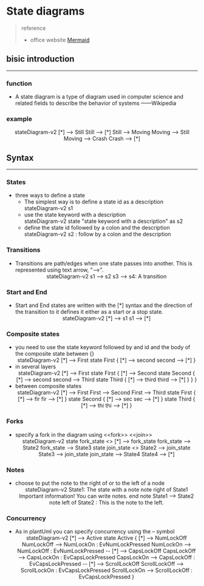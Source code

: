 <link rel='stylesheet' href="style.css">

<h1> State diagrams </h1>

> reference
> - office website [Mermaid](https://mermaid-js.github.io/mermaid/diagrams-and-syntax-and-examples/stateDiagram.html)

<h2> bisic introduction </h2><hr>

<h3> function </h3>

- A state diagram is a type of diagram used in computer science and related fields to describe the behavior of systems    <span class=speaker>——Wikipedia </span>

<h3> example </h3>

<div class=mermaid align="center">
    stateDiagram-v2
        [*] --> Still
        Still --> [*]
        Still --> Moving
        Moving --> Still
        Moving --> Crash
        Crash --> [*]
</div>

<h2> Syntax </h2><hr>
<h3> States </h3>

  - three ways to define a state
    - The simplest way is to define a state id as a description
      <div class=mermaid>
      stateDiagram-v2
          s1
      </div>
    - use the state keyword with a description
      <div class=mermaid>
      stateDiagram-v2
          state "state keyword with a description" as s2
      </div>
    - define the state id followed by a colon and the description
      <div class=mermaid>
      stateDiagram-v2
          s2 : follow by a colon and the description
      </div>

<h3> Transitions </h3>

  - Transitions are path/edges when one state passes into another. This is represented using text arrow, "-->".
    <div class=mermaid align=center>
        stateDiagram-v2
            s1 --> s2
            s3 --> s4: A transition
    </div>

<h3> Start and End </h3>

  - Start and End states are written with the [*] syntax and the direction of the transition to it defines it either as a start or a stop state.
    <div class=mermaid align=center>
        stateDiagram-v2
            [*] --> s1
            s1 --> [*]
    </div>

<h3> Composite states </h3>

  - you need to use the state keyword followed by and id and the body of the composite state between {}
    <div class=mermaid align=center>
        stateDiagram-v2
            [*] --> First
            state First {
                [*] --> second
                second --> [*]
            }
    </div>
  - in several layers
    <div class=mermaid align=center>
        stateDiagram-v2
            [*] --> First
            state First {
                [*] --> Second
                state Second {
                    [*] --> second
                    second --> Third
                    state Third {
                        [*] --> third
                        third --> [*]
                    }
                }
            }
    </div>
  - between composite states
    <div class=mermaid align=center>
        stateDiagram-v2
            [*] --> First
            First --> Second
            First --> Third
            state First {
                [*] --> fir
                fir --> [*]
            }
            state Second {
                [*] --> sec
                sec --> [*]
            }
            state Third {
                [*] --> thi
                thi --> [*]
            }
    </div>

<h3> Forks </h3>

  - specify a fork in the diagram using <\<fork>> <\<join>>
    <div class=mermaid align=center>
        stateDiagram-v2
            state fork_state <<fork>>
            [*] --> fork_state
            fork_state --> State2
            fork_state --> State3
            state join_state <<join>>
            State2 --> join_state
            State3 --> join_state
            join_state --> State4
            State4 --> [*]
    </div>

<h3> Notes </h3>

  - choose to put the note to the right of or to the left of a node
    <div class=mermaid align=center>
        stateDiagram-v2
            State1: The state with a note
            note right of State1
                Important information! You can write
                notes.
            end note
            State1 --> State2
            note left of State2 : This is the note to the left.
    </div>

<h3> Concurrency </h3>

  - As in plantUml you can specify concurrency using the – symbol
    <div class=mermaid align=center>
        stateDiagram-v2
            [*] --> Active
            state Active {
                [*] --> NumLockOff
                NumLockOff --> NumLockOn : EvNumLockPressed
                NumLockOn --> NumLockOff : EvNumLockPressed
                --
                [*] --> CapsLockOff
                CapsLockOff --> CapsLockOn : EvCapsLockPressed
                CapsLockOn --> CapsLockOff : EvCapsLockPressed
                --
                [*] --> ScrollLockOff
                ScrollLockOff --> ScrollLockOn : EvCapsLockPressed
                ScrollLockOn --> ScrollLockOff : EvCapsLockPressed
            }
    </div>
